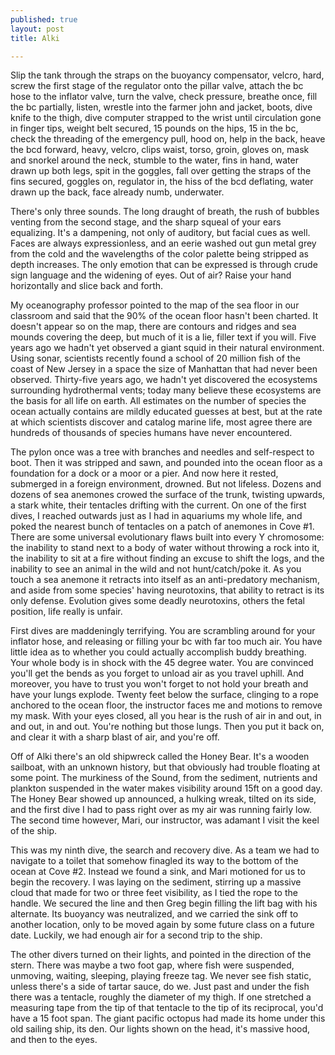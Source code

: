 ```yaml
---
published: true
layout: post
title: Alki

---
```


Slip the tank through the straps on the buoyancy compensator, velcro, hard, screw the first stage of the regulator onto the pillar valve, attach the bc hose to the inflator valve, turn the valve, check pressure, breathe once, fill the bc partially, listen, wrestle into the farmer john and jacket, boots, dive knife to the thigh, dive computer strapped to the wrist until circulation gone in finger tips, weight belt secured, 15 pounds on the hips, 15 in the bc, check the threading of the emergency pull, hood on, help in the back, heave the bcd forward, heavy, velcro, clips waist, torso, groin, gloves on, mask and snorkel around the neck, stumble to the water, fins in hand, water drawn up both legs, spit in the goggles, fall over getting the straps of the fins secured, goggles on, regulator in, the hiss of the bcd deflating, water drawn up the back, face already numb, underwater.

There's only three sounds. The long draught of breath, the rush of bubbles venting from the second stage, and the sharp squeal of your ears equalizing. It's a dampening, not only of auditory, but facial cues as well. Faces are always expressionless, and an eerie washed out gun metal grey from the cold and the wavelengths of the color palette being stripped as depth increases. The only emotion that can be expressed is through crude sign language and the widening of eyes. Out of air? Raise your hand horizontally and slice back and forth.

My oceanography professor pointed to the map of the sea floor in our classroom and said that the 90% of the ocean floor hasn't been charted. It doesn't appear so on the map, there are contours and ridges and sea mounds covering the deep, but much of it is a lie, filler text if you will. Five years ago we hadn't yet observed a giant squid in their natural environment. Using sonar, scientists recently found a school of 20 million fish of the coast of New Jersey in a space the size of Manhattan that had never been observed. Thirty-five years ago, we hadn't yet discovered the ecosystems surrounding hydrothermal vents; today many believe these ecosystems are the basis for all life on earth. All estimates on the number of species the ocean actually contains are mildly educated guesses at best, but at the rate at which scientists discover and catalog marine life, most agree there are hundreds of thousands of species humans have never encountered.

The pylon once was a tree with branches and needles and self-respect to boot. Then it was stripped and sawn, and pounded into the ocean floor as a foundation for a dock or a moor or a pier. And now here it rested, submerged in a foreign environment, drowned. But not lifeless. Dozens and dozens of sea anemones crowed the surface of the trunk, twisting upwards, a stark white, their tentacles drifting with the current. On one of the first dives, I reached outwards just as I had in aquariums my whole life, and poked the nearest bunch of tentacles on a patch of anemones in Cove #1. There are some universal evolutionary flaws built into every Y chromosome: the inability to stand next to a body of water without throwing a rock into it, the inability to sit at a fire without finding an excuse to shift the logs, and the inability to see an animal in the wild and not hunt/catch/poke it. As you touch a sea anemone it retracts into itself as an anti-predatory mechanism, and aside from some species' having neurotoxins, that ability to retract is its only defense. Evolution gives some deadly neurotoxins, others the fetal position, life really is unfair.

First dives are maddeningly terrifying. You are scrambling around for your inflator hose, and releasing or filling your bc with far too much air. You have little idea as to whether you could actually accomplish buddy breathing. Your whole body is in shock with the 45 degree water. You are convinced you'll get the bends as you forget to unload air as you travel uphill. And moreover, you have to trust you won't forget to not hold your breath and have your lungs explode. Twenty feet below the surface, clinging to a rope anchored to the ocean floor, the instructor faces me and motions to remove my mask. With your eyes closed, all you hear is the rush of air in and out, in and out, in and out. You're nothing but those lungs. Then you put it back on, and clear it with a sharp blast of air, and you're off.

Off of Alki there's an old shipwreck called the Honey Bear. It's a wooden sailboat, with an unknown history, but that obviously had trouble floating at some point. The murkiness of the Sound, from the sediment, nutrients and plankton suspended in the water makes visibility around 15ft on a good day. The Honey Bear showed up announced, a hulking wreak, tilted on its side, and the first dive I had to pass right over as my air was running fairly low. The second time however, Mari, our instructor, was adamant I visit the keel of the ship.

This was my ninth dive, the search and recovery dive. As a team we had to navigate to a toilet that somehow finagled its way to the bottom of the ocean at Cove #2. Instead we found a sink, and Mari motioned for us to begin the recovery. I was laying on the sediment, stirring up a massive cloud that made for two or three feet visibility, as I tied the rope to the handle. We secured the line and then Greg begin filling the lift bag with his alternate. Its buoyancy was neutralized, and we carried the sink off to another location, only to be moved again by some future class on a future date. Luckily, we had enough air for a second trip to the ship.

The other divers turned on their lights, and pointed in the direction of the stern. There was maybe a two foot gap, where fish were suspended, unmoving, waiting, sleeping, playing freeze tag. We never see fish static, unless there's a side of tartar sauce, do we. Just past and under the fish there was a tentacle, roughly the diameter of my thigh. If one stretched a measuring tape from the tip of that tentacle to the tip of its reciprocal, you'd have a 15 foot span. The giant pacific octopus had made its home under this old sailing ship, its den. Our lights shown on the head, it's massive hood, and then to the eyes.
